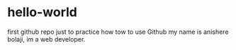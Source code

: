 # hello-world
first github repo just to practice how tow to use Github
my name is anishere bolaji, im a web developer.
